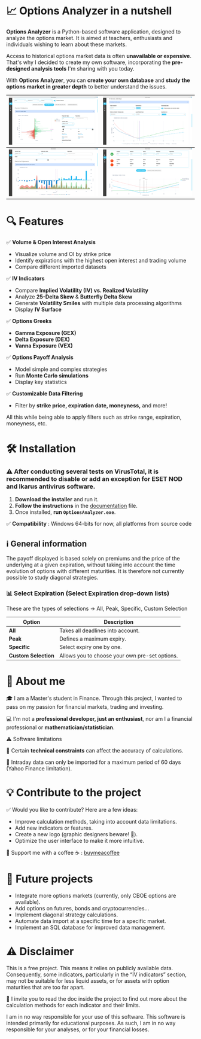 # 📈 Options Analyzer in a nutshell

**Options Analyzer** is a Python-based software application, designed to analyze the options market. It is aimed at teachers, enthusiasts and individuals wishing to learn about these markets.

Access to historical options market data is often **unavailable or expensive**. That's why I decided to create my own software, incorporating the **pre-designed analysis tools** I'm sharing with you today.

With **Options Analyzer**, you can **create your own database** and **study the options market in greater depth** to better understand the issues.

| ![](/screenshots/screenshot1.png) | ![](/screenshots/screenshot2.png) |
|-----------------------------------|-----------------------------------|
| ![](/screenshots/screenshot3.png) | ![](/screenshots/screenshot4.png) |


# 🔍 Features

✅ **Volume & Open Interest Analysis**  
   - Visualize volume and OI by strike price  
   - Identify expirations with the highest open interest and trading volume  
   - Compare different imported datasets  

✅ **IV Indicators**  
   - Compare **Implied Volatility (IV) vs. Realized Volatility**  
   - Analyze **25-Delta Skew** & **Butterfly Delta Skew**  
   - Generate **Volatility Smiles** with multiple data processing algorithms  
   - Display **IV Surface**  

✅ **Options Greeks**  
   - **Gamma Exposure (GEX)**  
   - **Delta Exposure (DEX)**  
   - **Vanna Exposure (VEX)**  

✅ **Options Payoff Analysis**  
   - Model simple and complex strategies  
   - Run **Monte Carlo simulations**  
   - Display key statistics  

✅ **Customizable Data Filtering**  
   - Filter by **strike price, expiration date, moneyness,** and more!  

All this while being able to apply filters such as strike range, expiration, moneyness, etc.

# 🛠 Installation

### ⚠ After conducting several tests on VirusTotal, it is recommended to disable or add an exception for ESET NOD and Ikarus antivirus software.

1. **Download the installer** and run it.  
2. **Follow the instructions** in the [documentation](DOCUMENTATION.md) file.  
3. Once installed, **run `OptionsAnalyzer.exe`**.   


✅ **Compatibility** : Windows 64-bits for now, all platforms from source code


## ℹ General information

The payoff displayed is based solely on premiums and the price of the underlying at a given expiration, without taking into account the time evolution of options with different maturities.
It is therefore not currently possible to study diagonal strategies.


### 📊 Select Expiration (Select Expiration drop-down lists)

These are the types of selections -> All, Peak, Specific, Custom Selection

| Option       | Description |
|-------------|------------|
| **All**     | Takes all deadlines into account. |
| **Peak**    | Defines a maximum expiry. |
| **Specific** | Select expiry one by one. |
| **Custom Selection** | Allows you to choose your own pre-set options. |


# 👤 About me 

🎓 I am a Master's student in Finance. Through this project, I wanted to pass on my passion for financial markets, trading and investing.

💻 I'm not a **professional developer, just an enthusiast**, nor am I a financial professional or **mathematician/statistician**. 

⚠ Software limitations

🔹 Certain **technical constraints** can affect the accuracy of calculations.

🔹 Intraday data can only be imported for a maximum period of 60 days (Yahoo Finance limitation). 


# 💡 Contribute to the project


✅ Would you like to contribute? Here are a few ideas:

* Improve calculation methods, taking into account data limitations.
* Add new indicators or features.
* Create a new logo (graphic designers beware! 🎨).
* Optimize the user interface to make it more intuitive.

💖 Support me with a coffee ☕ : [buymeacoffee](https://buymeacoffee.com/adredrock)

# 🚀 Future projects

* Integrate more options markets (currently, only CBOE options are available).
* Add options on futures, bonds and cryptocurrencies...
* Implement diagonal strategy calculations.
* Automate data import at a specific time for a specific market.
* Implement an SQL database for improved data management.

# ⚠ Disclaimer

This is a free project. This means it relies on publicly available data.
Consequently, some indicators, particularly in the “IV indicators” section, may not be suitable for less liquid assets, or for assets with option maturities that are too far apart.

🔗 I invite you to read the doc inside the project to find out more about the calculation methods for each indicator and their limits.

I am in no way responsible for your use of this software. This software is intended primarily for educational purposes.
As such, I am in no way responsible for your analyses, or for your financial losses.
